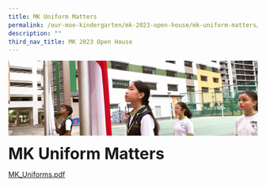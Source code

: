 ```yaml
---
title: MK Uniform Matters
permalink: /our-moe-kindergarten/mk-2023-open-house/mk-uniform-matters/
description: ""
third_nav_title: MK 2023 Open House
---
```

![](/images/sub-banner.jpg)

**<font size=6>MK Uniform Matters</font>**

[MK_Uniforms.pdf](/files/Our%20MOE%20Kindergarten/MK_Uniforms.pdf)